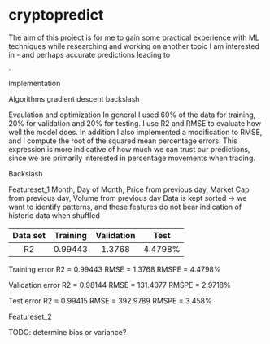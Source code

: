 # cryptopredict

The aim of this project is for me to gain some practical experience with ML techniques while researching and working on another topic I am interested in - and perhaps accurate predictions leading to $$$$. 

Implementation

Algorithms
gradient descent
backslash

Evaulation and optimization
In general I used 60% of the data for training, 20% for validation and 20% for testing.
I use R2 and RMSE to evaluate how well the model does. In addition I also implemented a modification to RMSE, and I compute the root of the squared mean percentage errors. This expression is more indicative of how much we can trust our predictions, since we are primarily interested in percentage movements when trading.

Backslash

Featureset_1
Month, Day of Month, Price from previous day, Market Cap from previous day, Volume from previous day
Data is kept sorted -> we want to identify patterns, and these features do not bear indication of historic data when shuffled

| Data set | Training | Validation |   Test  |
|  :---:   |    :-:   |     :-:    |    :-:  |
|    R2    |  0.99443 |   1.3768   | 4.4798% |

Training error
R2 = 0.99443
RMSE = 1.3768
RMSPE =  4.4798%

Validation error
R2 = 0.98144
RMSE = 131.4077
RMSPE =  2.9718%

Test error
R2 = 0.99415
RMSE = 392.9789
RMSPE =  3.458%

Featureset_2


TODO: determine bias or variance?
